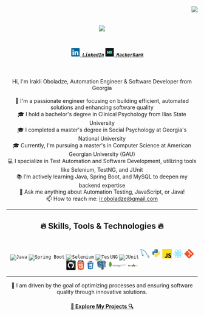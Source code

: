<img align="right" src="https://visitor-badge.laobi.icu/badge?page_id=IkaMastera.IkaMastera">

<h1 align="center">
  <a href="https://git.io/typing-svg">
    <img src="https://readme-typing-svg.herokuapp.com/?lines=Hello,+There!+👋;This+is+Irakli....;Nice+to+meet+you!&center=true&size=30">
  </a>
</h1>

<h5 align="center">
  <code>
    <a href="https://www.linkedin.com/in/ikamastera/" title="LinkedIn Profile"><img width="22" src="images/linkedin.svg"> LinkedIn</a></code>
  <code><a href="https://www.hackerrank.com/jajaikuliano" title="HackerRank Profile"><img width="22" src="images/hackerrank.png"> HackerRank</a></code>
</h5>
<br>
<p align="center">
  Hi, I'm Irakli Oboladze, Automation Engineer & Software Developer from Georgia
  <br>
  <br>
  🔬 I'm a passionate engineer focusing on building efficient, automated solutions and enhancing software quality
  <br>
  🎓 I hold a bachelor's degree in Clinical Psychology from Ilias State University
  <br>
  🎓 I completed a master's degree in Social Psychology at Georgia's National University
  <br>
  🎓 Currently, I'm pursuing a master's in Computer Science at American Georgian University (GAU)
  <br>
  💻 I specialize in Test Automation and Software Development, utilizing tools like Selenium, TestNG, and JUnit
  <br>
  📚 I’m actively learning Java, Spring Boot, and MySQL to deepen my backend expertise
  <br>
  💬 Ask me anything about Automation Testing, JavaScript, or Java!
  <br>
  📫 How to reach me: <a href="mailto:ir.oboladze@gmail.com">ir.oboladze@gmail.com</a>
</p>

<hr>
<h2 align="center">🔥 Skills, Tools & Technologies 🔥</h2>
<br>
<p align="center">
  <code><img title="Java" height="25" src="images/java.svg"></code>
  <code><img title="Spring Boot" height="25" src="images/spring-boot.svg"></code>
  <code><img title="Selenium" height="25" src="images/selenium.svg"></code>
  <code><img title="TestNG" height="25" src="images/testng.svg"></code>
  <code><img title="JUnit" height="25" src="images/junit.svg"></code>
  <code><img title="MySQL" height="25" src="images/mysql.svg"></code>
  <code><img title="Python" height="25" src="images/python-original.svg"></code>
  <code><img title="JavaScript" height="25" src="images/javascript.svg"></code>
  <code><img title="React" height="25" src="images/react-original.svg"></code>
  <code><img title="Git" height="25" src="images/git-original.svg"></code>
  <code><img title="GitHub" height="25" src="images/github.svg"></code>
  <code><img title="HTML5" height="25" src="images/html5.svg"></code>
  <code><img title="CSS" height="25" src="images/css.svg"></code>
  <code><img title="PostgreSQL" height="25" src="images/postgresql.svg"></code>
  <code><img title="MongoDB" height="25" src="images/mongodb-ar21.svg"></code>
  <code><img title="Node.js" height="25" src="images/nodejs-logo-svgrepo-com.svg"></code>
</p>

<hr>
<p align="center">
  🚀 I am driven by the goal of optimizing processes and ensuring software quality through innovative solutions.
</p>
<h4 align="center">
  <a href="https://github.com/IkaMastera?tab=repositories" title="Show Repositories">🔎 Explore My Projects 🔍</a>
</h4>

